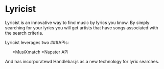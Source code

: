 # Lyricist

Lyricist is an innovative way to find music by lyrics you know. By simply searching for your lyrics you will get artists that have songs associated with the search criteria. 

Lyricist leverages two ###APIs:
  <ul>
  *MusiXmatch
  *Napster API
  </ul>  
And has incorporatewd Handlebar.js as a new technology for lyric searches. 
